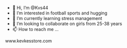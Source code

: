 - 👋 Hi, I’m @Kvs44
- 👀 I’m interested in football sports and hugging
- 🌱 I’m currently learning stress management 
- 💞️ I’m looking to collaborate on girls from 25-38 years
- 📫 How to reach me ...

<!---
Kvs44/Kvs44 is a ✨ special ✨ repository because its `README.md` (this file) appears on your GitHub profile.
You can click the Preview link to take a look at your changes.
--->www.kevkesstore.com
